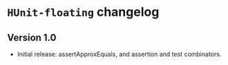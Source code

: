 `HUnit-floating` changelog
==========================

Version 1.0
-----------

* Initial release: assertApproxEquals, and assertion and test combinators.
